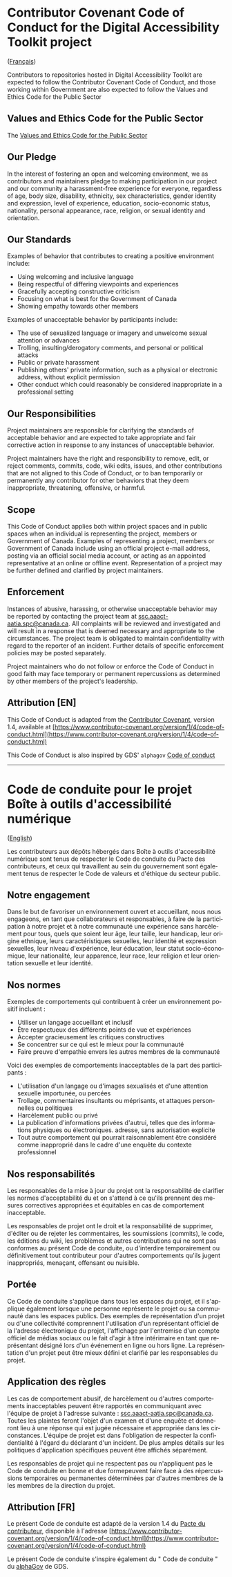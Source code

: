 # Contributor Covenant Code of Conduct for the Digital Accessibility Toolkit project

<div lang="fr">

([Français](#Code-de-conduite-pour-le-projet-boîte-à-outils-d'accessibilité-numérique))

</div>

Contributors to repositories hosted in Digital Accessibility Toolkit are expected to follow the Contributor Covenant Code of Conduct, and those working within Government are also expected to follow the Values and Ethics Code for the Public Sector

## Values and Ethics Code for the Public Sector

The [Values and Ethics Code for the Public Sector](https://www.tbs-sct.gc.ca/pol/doc-eng.aspx?id=25049)

## Our Pledge

In the interest of fostering an open and welcoming environment, we as contributors and maintainers pledge to making participation in our project and our community a harassment-free experience for everyone, regardless of age, body size, disability, ethnicity, sex characteristics, gender identity and expression, level of experience, education, socio-economic status, nationality, personal appearance, race, religion, or sexual identity and orientation.

## Our Standards

Examples of behavior that contributes to creating a positive environment include:

* Using welcoming and inclusive language
* Being respectful of differing viewpoints and experiences
* Gracefully accepting constructive criticism
* Focusing on what is best for the Government of Canada
* Showing empathy towards other members

Examples of unacceptable behavior by participants include:

* The use of sexualized language or imagery and unwelcome sexual attention or advances
* Trolling, insulting/derogatory comments, and personal or political attacks
* Public or private harassment
* Publishing others' private information, such as a physical or electronic address, without explicit permission
* Other conduct which could reasonably be considered inappropriate in a professional setting

## Our Responsibilities

Project maintainers are responsible for clarifying the standards of acceptable behavior and are expected to take appropriate and fair corrective action in response to any instances of unacceptable behavior.

Project maintainers have the right and responsibility to remove, edit, or reject comments, commits, code, wiki edits, issues, and other contributions that are not aligned to this Code of Conduct, or to ban temporarily or permanently any contributor for other behaviors that they deem inappropriate, threatening, offensive, or harmful.

## Scope

This Code of Conduct applies both within project spaces and in public spaces when an individual is representing the project, members or Government of Canada.
Examples of representing a project, members or Government of Canada include using an official project e-mail address, posting via an official social media account, or acting as an appointed representative at an online or offline event.
Representation of a project may be further defined and clarified by project maintainers.

## Enforcement

Instances of abusive, harassing, or otherwise unacceptable behavior may be reported by contacting the project team at ssc.aaact-aatia.spc@canada.ca.
All complaints will be reviewed and investigated and will result in a response that is deemed necessary and appropriate to the circumstances.
The project team is obligated to maintain confidentiality with regard to the reporter of an incident.
Further details of specific enforcement policies may be posted separately.

Project maintainers who do not follow or enforce the Code of Conduct in good faith may face temporary or permanent repercussions as determined by other members of the project's leadership.

## Attribution [EN]

This Code of Conduct is adapted from the [Contributor Covenant][homepage], version 1.4,
available at [https://www.contributor-covenant.org/version/1/4/code-of-conduct.html](https://www.contributor-covenant.org/version/1/4/code-of-conduct.html)

[homepage]: https://www.contributor-covenant.org

This Code of Conduct is also inspired by GDS' `alphagov` [Code of conduct](https://github.com/alphagov/code-of-conduct)

---

<div lang="fr">

<!--markdownlint-disable MD025-->
# Code de conduite pour le projet Boîte à outils d'accessibilité numérique
<!--markdownlint-enable MD025-->

([English](#Contributor-Covenant-Code-of-Conduct-for-the-projectname-project))

Les contributeurs aux dépôts hébergés dans Boîte à outils d'accessibilité numérique sont tenus de respecter le Code de conduite du Pacte des contributeurs, et ceux qui travaillent au sein du gouvernement sont également tenus de respecter le Code de valeurs et d'éthique du secteur public.

## Notre engagement

Dans le but de favoriser un environnement ouvert et accueillant, nous nous engageons, en tant que collaborateurs et responsables, à faire de la participation à notre projet et à notre communauté une expérience sans harcèlement pour tous, quels que soient leur âge, leur taille, leur handicap, leur origine ethnique, leurs caractéristiques sexuelles, leur identité et expression sexuelles, leur niveau d'expérience, leur éducation, leur statut socio-économique, leur nationalité, leur apparence, leur race, leur religion et leur orientation sexuelle et leur identité.

## Nos normes

Exemples de comportements qui contribuent à créer un environnement positif incluent :

* Utiliser un langage accueillant et inclusif
* Être respectueux des différents points de vue et expériences
* Accepter gracieusement les critiques constructives
* Se concentrer sur ce qui est le mieux pour la communauté
* Faire preuve d'empathie envers les autres membres de la communauté

Voici des exemples de comportements inacceptables de la part des participants :

* L'utilisation d'un langage ou d'images sexualisés et d'une attention sexuelle importunée, ou percées
* Trollage, commentaires insultants ou méprisants, et attaques personnelles ou politiques
* Harcèlement public ou privé
* La publication d'informations privées d'autrui, telles que des informations physiques ou électroniques. adresse, sans autorisation explicite
* Tout autre comportement qui pourrait raisonnablement être considéré comme inapproprié dans le cadre d'une enquête du contexte professionnel

## Nos responsabilités

Les responsables de la mise à jour du projet ont la responsabilité de clarifier les normes d'acceptabilité du et on s'attend à ce qu'ils prennent des mesures correctives appropriées et équitables en cas de comportement inacceptable.

Les responsables de projet ont le droit et la responsabilité de supprimer, d'éditer ou de rejeter les commentaires, les soumissions (commits), le code, les éditions du wiki, les problèmes et autres contributions qui ne sont pas conformes au présent Code de conduite, ou d'interdire temporairement ou définitivement tout contributeur pour d'autres comportements qu'ils jugent inappropriés, menaçant, offensant ou nuisible.

## Portée

Ce Code de conduite s'applique dans tous les espaces du projet, et il s'applique également lorsque une personne représente le projet ou sa communauté dans les espaces publics.
Des exemples de représentation d'un projet ou d'une collectivité comprennent l'utilisation d'un représentant officiel de la l'adresse électronique du projet, l'affichage par l'entremise d'un compte officiel de médias sociaux ou le fait d'agir à titre intérimaire en tant que représentant désigné lors d'un événement en ligne ou hors ligne.
La représentation d'un projet peut être mieux défini et clarifié par les responsables du projet.

## Application des règles

Les cas de comportement abusif, de harcèlement ou d'autres comportements inacceptables peuvent être rapportés en communiquant avec l'équipe de projet à l'adresse suivante : ssc.aaact-aatia.spc@canada.ca.
Toutes les plaintes feront l'objet d'un examen et d'une enquête et donneront lieu à une réponse qui est jugée nécessaire et appropriée dans les circonstances.
L'équipe de projet est dans l'obligation de respecter la confidentialité à l'égard du déclarant d'un incident.
De plus amples détails sur les politiques d'application spécifiques peuvent être affichés séparément.

Les responsables de projet qui ne respectent pas ou n'appliquent pas le Code de conduite en bonne et due formepeuvent faire face à des répercussions temporaires ou permanentes déterminées par d'autres membres de la les membres de la direction du projet.

## Attribution [FR]

Le présent Code de conduite est adapté de la version 1.4 du [Pacte du contributeur][page d'accueil],
disponible à l'adresse [https://www.contributor-covenant.org/version/1/4/code-of-conduct.html](https://www.contributor-covenant.org/version/1/4/code-of-conduct.html)

[page d'accueil]: https://www.contributor-covenant.org

Le présent Code de conduite s'inspire également du " Code de conduite " du [alphaGov](https://github.com/alphagov/code-of-conduct) de GDS.

</div>